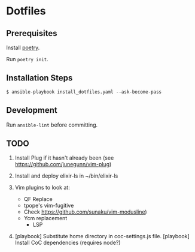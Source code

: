 # Dotfiles #

## Prerequisites

Install [poetry](https://python-poetry.org/docs/).

Run `poetry init`.

## Installation Steps ##

`$ ansible-playbook install_dotfiles.yaml --ask-become-pass`

## Development

Run `ansible-lint` before committing.

## TODO ##

1. Install Plug if it hasn't already been (see https://github.com/junegunn/vim-plug)

2. Install and deploy elixir-ls in ~/bin/elixir-ls

2. Vim plugins to look at:
    * QF Replace
    * tpope's vim-fugitive
    - Check https://github.com/sunaku/vim-modusline)
    - Ycm replacement
        - LSP

3. [playbook] Substitute home directory in coc-settings.js file.
[playbook] Install CoC dependencies (requires node?)
